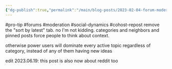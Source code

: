 ```yaml
---
{"dg-publish":true,"permalink":"/main/blog-posts/2023-02-04-forum-moderation-tip/","noteIcon":"","created":"2023-08-09T16:54:23.842-04:00","updated":"2023-10-06T22:46:55.927-04:00"}
---
```


#pro-tip #forums #moderation #social-dynamics #cohost-repost 
remove the "sort by latest" tab. no I'm not kidding. categories and neighbors and pinned posts force people to think about context.

otherwise power users will dominate every active topic regardless of category, instead of any of them having new ideas

edit 2023.06.19: this post is also now about reddit too